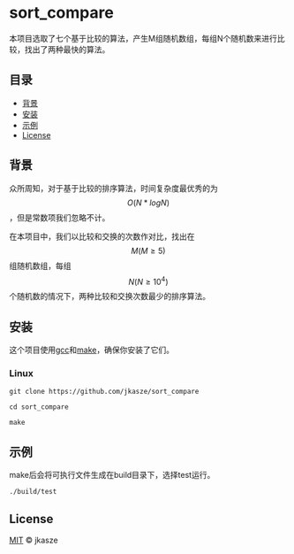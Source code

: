 # sort_compare

本项目选取了七个基于比较的算法，产生M组随机数组，每组N个随机数来进行比较，找出了两种最快的算法。

## 目录

-   [背景](#背景)
-   [安装](#安装)
-   [示例](#示例)
-   [License](#License)

## 背景

众所周知，对于基于比较的排序算法，时间复杂度最优秀的为$$O(N*logN)$$，但是常数项我们忽略不计。

在本项目中，我们以比较和交换的次数作对比，找出在$$M(M\ge5)$$组随机数组，每组$$N(N\ge10^4)$$个随机数的情况下，两种比较和交换次数最少的排序算法。

## 安装

这个项目使用[gcc](https://gcc.gnu.org/)和[make](https://www.gnu.org/software/make/)，确保你安装了它们。

### Linux

```shell
git clone https://github.com/jkasze/sort_compare

cd sort_compare

make
```

## 示例

make后会将可执行文件生成在build目录下，选择test运行。

```shell
./build/test
```

## License

[MIT](LICENSE) © jkasze



